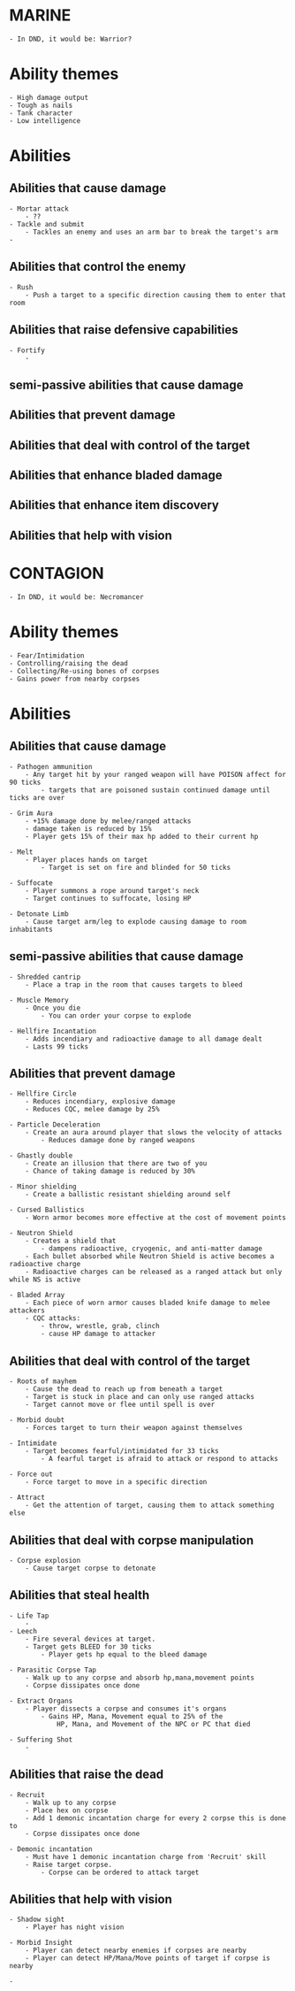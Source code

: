 # MARINE
	- In DND, it would be: Warrior?

# Ability themes
	- High damage output
	- Tough as nails
	- Tank character
	- Low intelligence

# Abilities

## Abilities that cause damage ##
	- Mortar attack
		- ??
	- Tackle and submit
		- Tackles an enemy and uses an arm bar to break the target's arm
	- 
## Abilities that control the enemy ##
	- Rush
		- Push a target to a specific direction causing them to enter that room

## Abilities that raise defensive capabilities ##
	- Fortify
		- 
## semi-passive abilities that cause damage ##


## Abilities that prevent damage ##

## Abilities that deal with control of the target ##

## Abilities that enhance bladed damage ##

## Abilities that enhance item discovery ##

## Abilities that help with vision ##
# CONTAGION
	- In DND, it would be: Necromancer

# Ability themes
	- Fear/Intimidation
	- Controlling/raising the dead
	- Collecting/Re-using bones of corpses
	- Gains power from nearby corpses

# Abilities

## Abilities that cause damage ##
	- Pathogen ammunition
		- Any target hit by your ranged weapon will have POISON affect for 90 ticks
			- targets that are poisoned sustain continued damage until ticks are over
	
	- Grim Aura
		- +15% damage done by melee/ranged attacks
		- damage taken is reduced by 15%
		- Player gets 15% of their max hp added to their current hp

	- Melt
		- Player places hands on target
			- Target is set on fire and blinded for 50 ticks

	- Suffocate
		- Player summons a rope around target's neck
		- Target continues to suffocate, losing HP
		
	- Detonate Limb
		- Cause target arm/leg to explode causing damage to room inhabitants

## semi-passive abilities that cause damage ##
	- Shredded cantrip
		- Place a trap in the room that causes targets to bleed

	- Muscle Memory
		- Once you die
			- You can order your corpse to explode

	- Hellfire Incantation
		- Adds incendiary and radioactive damage to all damage dealt
		- Lasts 99 ticks

## Abilities that prevent damage ##
	- Hellfire Circle
		- Reduces incendiary, explosive damage
		- Reduces CQC, melee damage by 25%

	- Particle Deceleration
		- Create an aura around player that slows the velocity of attacks
			- Reduces damage done by ranged weapons
	
	- Ghastly double
		- Create an illusion that there are two of you
		- Chance of taking damage is reduced by 30%
	
	- Minor shielding
		- Create a ballistic resistant shielding around self
	
	- Cursed Ballistics
		- Worn armor becomes more effective at the cost of movement points

	- Neutron Shield
		- Creates a shield that
			- dampens radioactive, cryogenic, and anti-matter damage
		- Each bullet absorbed while Neutron Shield is active becomes a radioactive charge
		- Radioactive charges can be released as a ranged attack but only while NS is active

	- Bladed Array
		- Each piece of worn armor causes bladed knife damage to melee attackers
		- CQC attacks:
			- throw, wrestle, grab, clinch
			- cause HP damage to attacker
		

## Abilities that deal with control of the target ##
	- Roots of mayhem
		- Cause the dead to reach up from beneath a target
		- Target is stuck in place and can only use ranged attacks
		- Target cannot move or flee until spell is over

	- Morbid doubt
		- Forces target to turn their weapon against themselves

	- Intimidate
		- Target becomes fearful/intimidated for 33 ticks
			- A fearful target is afraid to attack or respond to attacks
	
	- Force out
		- Force target to move in a specific direction

	- Attract
		- Get the attention of target, causing them to attack something else


## Abilities that deal with corpse manipulation ##
	- Corpse explosion
		- Cause target corpse to detonate
	


## Abilities that steal health ##
	- Life Tap
		- 
	- Leech
		- Fire several devices at target.
		- Target gets BLEED for 30 ticks
			- Player gets hp equal to the bleed damage

	- Parasitic Corpse Tap
		- Walk up to any corpse and absorb hp,mana,movement points
		- Corpse dissipates once done

	- Extract Organs
		- Player dissects a corpse and consumes it's organs
			- Gains HP, Mana, Movement equal to 25% of the 
				HP, Mana, and Movement of the NPC or PC that died

	- Suffering Shot
		- 

## Abilities that raise the dead ##
	- Recruit
		- Walk up to any corpse
		- Place hex on corpse
		- Add 1 demonic incantation charge for every 2 corpse this is done to
		- Corpse dissipates once done

	- Demonic incantation
		- Must have 1 demonic incantation charge from 'Recruit' skill
		- Raise target corpse.
			- Corpse can be ordered to attack target
	

## Abilities that help with vision ##
	- Shadow sight
		- Player has night vision

	- Morbid Insight
		- Player can detect nearby enemies if corpses are nearby
		- Player can detect HP/Mana/Move points of target if corpse is nearby
	
	- 
